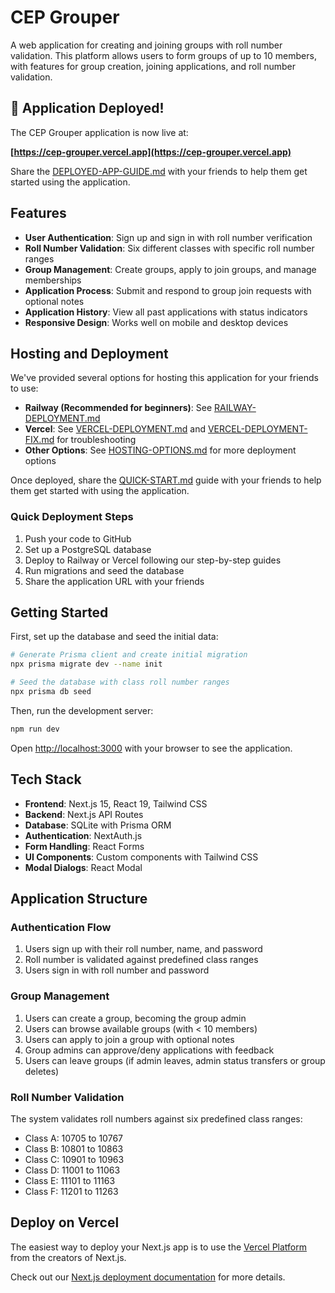 # CEP Grouper

A web application for creating and joining groups with roll number validation. This platform allows users to form groups of up to 10 members, with features for group creation, joining applications, and roll number validation.

## 🎉 Application Deployed! 

The CEP Grouper application is now live at:

**[https://cep-grouper.vercel.app](https://cep-grouper.vercel.app)**

Share the [DEPLOYED-APP-GUIDE.md](./DEPLOYED-APP-GUIDE.md) with your friends to help them get started using the application.

## Features

- **User Authentication**: Sign up and sign in with roll number verification
- **Roll Number Validation**: Six different classes with specific roll number ranges
- **Group Management**: Create groups, apply to join groups, and manage memberships
- **Application Process**: Submit and respond to group join requests with optional notes
- **Application History**: View all past applications with status indicators
- **Responsive Design**: Works well on mobile and desktop devices

## Hosting and Deployment

We've provided several options for hosting this application for your friends to use:

- **Railway (Recommended for beginners)**: See [RAILWAY-DEPLOYMENT.md](./RAILWAY-DEPLOYMENT.md)
- **Vercel**: See [VERCEL-DEPLOYMENT.md](./VERCEL-DEPLOYMENT.md) and [VERCEL-DEPLOYMENT-FIX.md](./VERCEL-DEPLOYMENT-FIX.md) for troubleshooting
- **Other Options**: See [HOSTING-OPTIONS.md](./HOSTING-OPTIONS.md) for more deployment options

Once deployed, share the [QUICK-START.md](./QUICK-START.md) guide with your friends to help them get started with using the application.

### Quick Deployment Steps

1. Push your code to GitHub
2. Set up a PostgreSQL database
3. Deploy to Railway or Vercel following our step-by-step guides
4. Run migrations and seed the database
5. Share the application URL with your friends

## Getting Started

First, set up the database and seed the initial data:

```bash
# Generate Prisma client and create initial migration
npx prisma migrate dev --name init

# Seed the database with class roll number ranges
npx prisma db seed
```

Then, run the development server:

```bash
npm run dev
```

Open [http://localhost:3000](http://localhost:3000) with your browser to see the application.

## Tech Stack

- **Frontend**: Next.js 15, React 19, Tailwind CSS
- **Backend**: Next.js API Routes
- **Database**: SQLite with Prisma ORM
- **Authentication**: NextAuth.js
- **Form Handling**: React Forms
- **UI Components**: Custom components with Tailwind CSS
- **Modal Dialogs**: React Modal

## Application Structure

### Authentication Flow

1. Users sign up with their roll number, name, and password
2. Roll number is validated against predefined class ranges
3. Users sign in with roll number and password

### Group Management

1. Users can create a group, becoming the group admin
2. Users can browse available groups (with < 10 members)
3. Users can apply to join a group with optional notes
4. Group admins can approve/deny applications with feedback
5. Users can leave groups (if admin leaves, admin status transfers or group deletes)

### Roll Number Validation

The system validates roll numbers against six predefined class ranges:
- Class A: 10705 to 10767
- Class B: 10801 to 10863
- Class C: 10901 to 10963
- Class D: 11001 to 11063
- Class E: 11101 to 11163
- Class F: 11201 to 11263

## Deploy on Vercel

The easiest way to deploy your Next.js app is to use the [Vercel Platform](https://vercel.com/new?utm_medium=default-template&filter=next.js&utm_source=create-next-app&utm_campaign=create-next-app-readme) from the creators of Next.js.

Check out our [Next.js deployment documentation](https://nextjs.org/docs/app/building-your-application/deploying) for more details.
